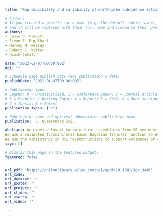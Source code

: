 ```yaml
---
title: "Reproducibility and variability of earthquake subsidence estimates from saltmarshes of a Cascadia estuary"

# Authors
# If you created a profile for a user (e.g. the default `admin` user), write the username (folder name) here 
# and it will be replaced with their full name and linked to their profile.
authors:
- Jason S. Padgett 
- Simon E. Engelhart
- Harvey M. Kelsey
- Robert C. Witter
- Niamh Cahill

date: "2022-01-07T00:00:00Z"
doi: ""

# Schedule page publish date (NOT publication's date).
publishDate: "2022-01-07T00:00:00Z"

# Publication type.
# Legend: 0 = Uncategorized; 1 = Conference paper; 2 = Journal article;
# 3 = Preprint / Working Paper; 4 = Report; 5 = Book; 6 = Book section;
# 7 = Thesis; 8 = Patent
publication_types: ["2"]

# Publication name and optional abbreviated publication name.
publication:  J. Quaternary Sci.

abstract: We examine fossil foraminiferal assemblages from 20 sediment cores to assess sudden relative sea-level (RSL) changes across three mud-over-peat contacts at three salt marshes in northern Humboldt Bay, California. 
We use a validated foraminiferal-based Bayesian transfer function to evaluate the variability of subsidence stratigraphy at a range of 30-6000 m across an estuary. 
We use the consistency in RSL reconstructions to support estimates of coseismic subsidence from megathrust earthquakes. 
tags: []

# Display this page in the Featured widget?
featured: false


url_pdf: 'https://onlinelibrary.wiley.com/doi/epdf/10.1002/jqs.3446'
url_code: ''
url_dataset: ''
url_poster: ''
url_project: ''
url_slides: ''
url_source: ''
url_video: ''

---
```

